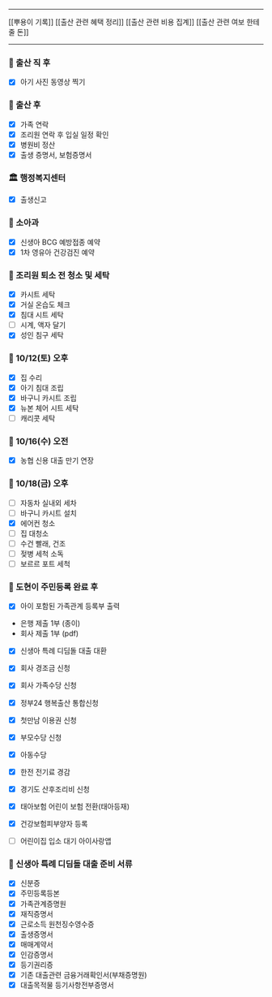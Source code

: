 ***
[[뿌용이 기록]]
[[출산 관련 혜택 정리]]
[[출산 관련 비용 집계]]
[[출산 관련 여보 한테 줄 돈]]
***
 ### 🏥 출산 직 후
- [x] 아기 사진 동영상 찍기

### 👶 출산 후
- [x] 가족 연락
- [x] 조리원 연락 후 입실 일정 확인
- [x] 병원비 정산
- [x] 출생 증명서, 보험증명서

### 🏛 행정복지센터
- [x] 출생신고

### 🏥 소아과
- [x] 신생아 BCG 예방접종 예약
- [x] 1차 영유아 건강검진 예약

### 🚿 조리원 퇴소 전 청소 및 세탁
- [x] 카시트 세탁
- [x] 거실 온습도 체크
- [x] 침대 시트 세탁
- [ ] 시계, 액자 달기
- [x] 성인 침구 세탁

### 📆 10/12(토) 오후
- [x] 집 수리
- [x] 아기 침대 조립
- [x] 바구니 카시트 조립
- [x] 뉴본 체어 시트 세탁
- [ ] 캐리콧 세탁

### 📆 10/16(수) 오전
- [x] 농협 신용 대출 만기 연장

### 📆 10/18(금) 오후
- [ ] 자동차 실내외 세차
- [ ] 바구니 카시트 설치
- [x] 에어컨 청소
- [ ] 집 대청소
- [ ] 수건 빨래, 건조
- [ ] 젖병 세척 소독
- [ ] 보르르 포트 세척

### 👶 도현이 주민등록 완료 후
- [x] 아이 포함된 가족관계 등록부 출력
- 은행 제출 1부 (종이)
- 회사 제출 1부 (pdf)
- [x] 신생아 특례 디딤돌 대출 대환
- [x] 회사 경조금 신청
- [x] 회사 가족수당 신청
- [x] 정부24 행복출산 통합신청
- [x] 첫만남 이용권 신청
- [x] 부모수당 신청
- [x] 아동수당
- [x] 한전 전기료 경감
- [x] 경기도 산후조리비 신청
- [x] 태아보험 어린이 보험 전환(태아등재)

- [x] 건강보험피부양자 등록
- [ ] 어린이집 입소 대기 아이사랑앱

### 🧾 신생아 특례 디딤돌 대출 준비 서류
- [x] 신분증
- [x] 주민등록등본
- [x] 가족관계증명원
- [x] 재직증명서
- [x] 근로소득 원천징수영수증
- [x] 출생증명서
- [x] 매매계약서
- [x] 인감증명서
- [x] 등기권리증
- [x] 기존 대출관련 금융거래확인서(부채증명원)
- [x] 대출목적물 등기사항전부증명서